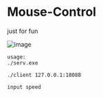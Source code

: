 # Mouse-Control
just for fun

![image](https://user-images.githubusercontent.com/36320909/189118010-0d8b0e99-4e8d-48c5-94b1-00ce599a8948.png)


```
usage:
./serv.exe

./client 127.0.0.1:18088

input speed 

```
